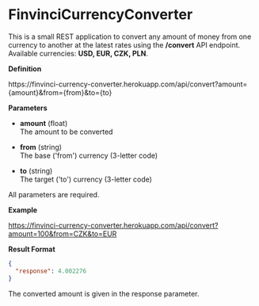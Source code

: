 # FinvinciCurrencyConverter

This is a small REST application to convert any amount of money from one currency to another at the latest rates using the **/convert** API endpoint. Available currencies: **USD, EUR, CZK, PLN**.

**Definition**

https://<span></span>finvinci-currency-converter.herokuapp.com/api/convert?amount={amount}&from={from}&to={to}

**Parameters**

- **amount** (float)<br>
The amount to be converted

- **from** (string)<br>
The base ('from') currency (3-letter code)

- **to** (string)<br>
The target ('to') currency (3-letter code)

All parameters are required.

**Example**

https://finvinci-currency-converter.herokuapp.com/api/convert?amount=100&from=CZK&to=EUR

**Result Format**

```json
{
  "response": 4.002276
}
```

The converted amount is given in the response parameter.